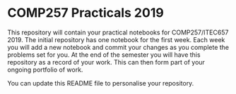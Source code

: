 # COMP257 Practicals 2019


This repository  will contain your practical notebooks for COMP257/ITEC657 2019.  The initial
repository has one notebook for the first week. Each week you will add a new notebook and commit
your changes as you complete the problems set for you.  At the end of the semester you will have
this repository as a record of your work.  This can then form part of your ongoing portfolio of work.

You can update this README file to personalise your repository. 




